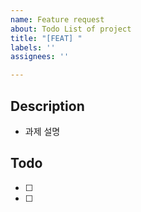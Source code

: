 ```yaml
---
name: Feature request
about: Todo List of project
title: "[FEAT] "
labels: ''
assignees: ''

---
```


## Description
- 과제 설명

## Todo
- [ ] 
- [ ]
